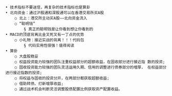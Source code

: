 	• 技术指标不要迷信，再复杂的技术指标也是算卦
	• 北向资金：通过沪股通和深股通可以在香港交易所买A股
		○ 北上：港交所主动买A股——北向资金流入
		○ “聪明钱”
			§ 真正的聪明钱是让你看到想让你看到的
	• MACD的顶底背离比金叉死叉有一丁点的优势
		○ 小礼物：接近实战的背离！！！代码包
			§ 代码实用性很强！值得阅读
	• 算卦
		○ 大盘股稳妥
		○ 权益投资能力较强的团队注重权益部分的超额收益，在固收部分进行接近指 数的投资;
		○ 固收投资能力较强的团队灵活运用久期、信用的调整进行债券部分的增厚， 在权益部分进行接近指数的投资;
		○ 将权益与固收的投资分开，在两部分都获取超额收益;
		○ 借助转债、打新增厚收益;
		○ 通过战术机会判断灵活调整股债配置比例获取资产配置收益。
		

